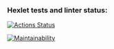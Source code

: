 ### Hexlet tests and linter status:
[![Actions Status](https://github.com/Alex-AXO/python-project-lvl1/workflows/hexlet-check/badge.svg)](https://github.com/Alex-AXO/python-project-lvl1/actions)

[![Maintainability](https://api.codeclimate.com/v1/badges/a99a88d28ad37a79dbf6/maintainability)](https://codeclimate.com/github/codeclimate/codeclimate/maintainability)
